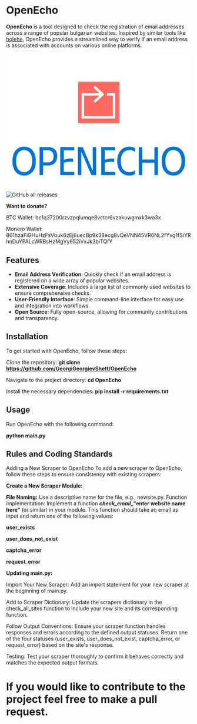 # OpenEcho

**OpenEcho** is a tool designed to check the registration of email addresses across a range of popular bulgarian websites. Inspired by similar tools like [holehe](https://github.com/AnonymouX/holehe), OpenEcho provides a streamlined way to verify if an email address is associated with accounts on various online platforms.


![Project Logo](services/images/openechologo.jpg)

![GitHub all releases](https://img.shields.io/github/downloads/GeorgiGeorgievShett/OpenEcho/total?color=blue&style=flat-square)

**Want to donate?**

BTC Wallet: bc1q37200rzvzpqlumqe8vctcr6vzakuwgmxk3wa3x

Monero Wallet: 861hzaFiGHuHzFsVbuk6zEj6uecBp9k38ecg8vQeVNN45VR6NL2fYvg1fSiYRhnDuYPALcWRBsHzMgVy652iVxJk3biTQfY

## Features

- **Email Address Verification**: Quickly check if an email address is registered on a wide array of popular websites.
- **Extensive Coverage**: Includes a large list of commonly used websites to ensure comprehensive checks.
- **User-Friendly Interface**: Simple command-line interface for easy use and integration into workflows.
- **Open Source**: Fully open-source, allowing for community contributions and transparency.

## Installation

To get started with OpenEcho, follow these steps:

Clone the repository:
**git clone https://github.com/GeorgiGeorgievShett/OpenEcho**

Navigate to the project directory:
**cd OpenEcho**

Install the necessary dependencies:
**pip install -r requirements.txt**

## Usage
Run OpenEcho with the following command:

**python main.py**


## Rules and Coding Standards
Adding a New Scraper to OpenEcho
To add a new scraper to OpenEcho, follow these steps to ensure consistency with existing scrapers:

**Create a New Scraper Module:**

**File Naming:** Use a descriptive name for the file, e.g., newsite.py.
Function Implementation: Implement a function  **___check_email____"enter website name here"** (or similar) in your module. This function should take an email as input and return one of the following values:

**user_exists**

**user_does_not_exist**

**captcha_error**

**request_error**



**Updating main.py:**

Import Your New Scraper: Add an import statement for your new scraper at the beginning of main.py.

Add to Scraper Dictionary: Update the scrapers dictionary in the check_all_sites function to include your new site and its corresponding function.

Follow Output Conventions:
Ensure your scraper function handles responses and errors according to the defined output statuses.
Return one of the four statuses (user_exists, user_does_not_exist, captcha_error, or request_error) based on the site's response.

Testing:
Test your scraper thoroughly to confirm it behaves correctly and matches the expected output formats.

If you would like to contribute to the project feel free to make a pull request.
=======
